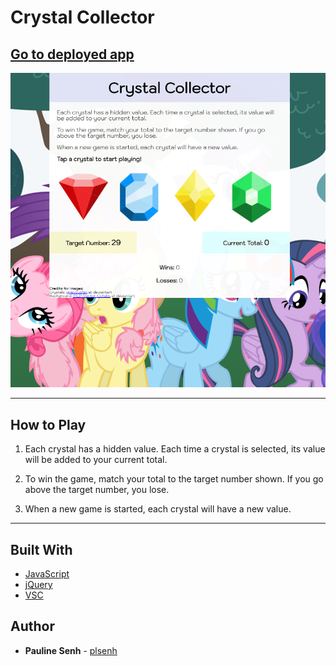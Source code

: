# Crystal Collector

## [Go to deployed app](https://plsenh.github.io/CrystalCollector/)

![Crystals](assets/images/crystal_collector4.PNG)

---

## How to Play

1. Each crystal has a hidden value. Each time a crystal is selected, its value will be added to your current total.

2. To win the game, match your total to the target number shown. If you go above the target number, you lose.

3. When a new game is started, each crystal will have a new value.

---

## Built With

- [JavaScript](https://developer.mozilla.org/en-US/docs/Web/JavaScript)
- [jQuery](https://jquery.com/)
- [VSC](https://code.visualstudio.com/)

## Author

- **Pauline Senh** - [plsenh](https://github.com/plsenh)
